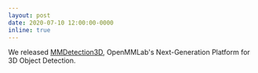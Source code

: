```yaml
---
layout: post
date: 2020-07-10 12:00:00-0000
inline: true
---
```


We released <a href="https://github.com/open-mmlab/mmdetection3d">MMDetection3D</a>, OpenMMLab's Next-Generation Platform for 3D Object Detection.


